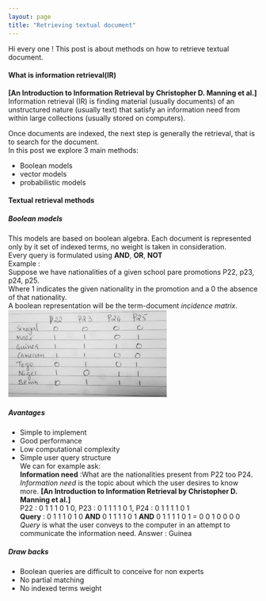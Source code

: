 ```yaml
---
layout: page
title: "Retrieving textual document"
---
```


Hi every one !
This post is about methods on how to retrieve textual document.  
#### What is information retrieval(IR)
**[An Introduction to Information Retrieval by Christopher D. Manning et al.]**  
Information retrieval (IR) is finding material (usually documents) of an unstructured nature (usually text) that satisfy
 an information need from within large collections (usually stored on computers).  

Once documents are indexed, the next step is generally the retrieval, that is to search for the document.  
In this post we explore 3 main methods:
- Boolean models 
- vector models 
- probabilistic models   
#### Textual retrieval methods 

##### Boolean models  
This models are based on boolean algebra. Each document is represented only by it set of indexed terms, no weight is 
taken in consideration.  
Every query is formulated using **AND**, **OR**, **NOT**  
Example :  
Suppose we have nationalities of a given school pare promotions P22, p23, p24, p25.  
Where 1 indicates the given nationality in the promotion and a 0 the absence of that nationality.  
A boolean representation will be the term-document *incidence matrix*. 
![term-document matrix](/retrievingtext/boolean.png)
##### Avantages 
- Simple to implement
- Good performance
- Low computational complexity 
- Simple user query structure  
We can for example ask:  
**Information need** :What are the nationalities present from P22 too P24.  
*Information need* is the topic about which the user desires to know more. **[An Introduction to Information Retrieval by
 Christopher D. Manning et al.]**  
P22 : 0 1 1 1 0 1 0, P23 : 0 1 1 1 1 0 1, P24 : 0 1 1 1 1 0 1   
**Query** : 0 1 1 1 0 1 0 **AND** 0 1 1 1 1 0 1 **AND** 0 1 1 1 1 0 1 = 0 0 1 0 0 0 0  
*Query* is what the user conveys to the computer in an attempt to communicate the information need.
Answer : Guinea 
 
##### Draw backs 
- Boolean queries are difficult to conceive for non experts
- No partial matching 
- No indexed terms weight